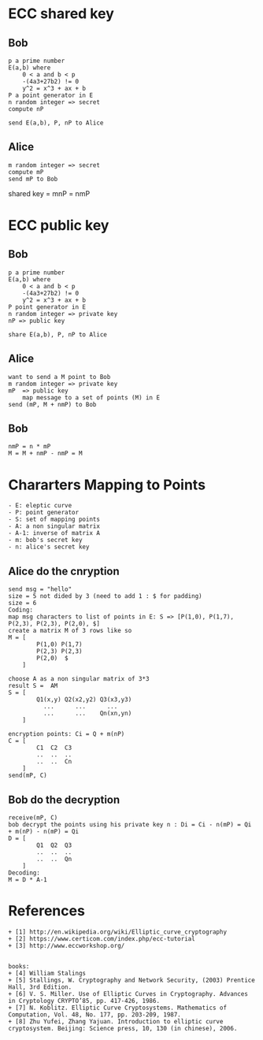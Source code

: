 ECC shared key
==============
Bob
---
	p a prime number
	E(a,b) where 
		0 < a and b < p
		-(4a3+27b2) != 0
		y^2 = x^3 + ax + b
	P a point generator in E
	n random integer => secret
	compute nP

	send E(a,b), P, nP to Alice

Alice
-----
	m random integer => secret
	compute mP 
	send mP to Bob
	
shared key = mnP = nmP

ECC public key
==============

Bob
---
	p a prime number
	E(a,b) where 
		0 < a and b < p
		-(4a3+27b2) != 0
		y^2 = x^3 + ax + b
	P point generator in E
	n random integer => private key
	nP => public key

	share E(a,b), P, nP to Alice

Alice
-----
	want to send a M point to Bob
	m random integer => private key
	mP  => public key
        map message to a set of points (M) in E
	send (mP, M + nmP) to Bob

Bob
---
	nmP = n * mP
	M = M + nmP - nmP = M


Chararters Mapping to Points
============================
	- E: eleptic curve
	- P: point generator
	- S: set of mapping points 
	- A: a non singular matrix
	- A-1: inverse of matrix A
	- m: bob's secret key
	- n: alice's secret key

Alice do the cnryption
----------------------
	send msg = "hello"
	size = 5 not dided by 3 (need to add 1 : $ for padding)
	size = 6
	Coding:
	map msg characters to list of points in E: S => [P(1,0), P(1,7), P(2,3), P(2,3), P(2,0), $]
	create a matrix M of 3 rows like so
	M = [	
			P(1,0) P(1,7)
			P(2,3) P(2,3)	
			P(2,0)	$
		]
					
	choose A as a non singular matrix of 3*3
	result S =  AM
	S = [	
			Q1(x,y) Q2(x2,y2) Q3(x3,y3)
			  ...	   ...		...  
			  ...      ...    Qn(xn,yn)
		] 

	encryption points: Ci = Q + m(nP)
	C = [
			C1	C2	C3
			..	..	..
			..	..	Cn
		]
	send(mP, C)

Bob do the decryption
---------------------
	receive(mP, C)
	bob decrypt the points using his private key n : Di = Ci - n(mP) = Qi + m(nP) - n(mP) = Qi
	D = [
			Q1	Q2	Q3
			..	..	..
			..	..	Qn
		]
	Decoding:
	M = D * A-1


References
==============
	+ [1] http://en.wikipedia.org/wiki/Elliptic_curve_cryptography
	+ [2] https://www.certicom.com/index.php/ecc-tutorial
	+ [3] http://www.eccworkshop.org/


	books:
	+ [4] William Stalings
	+ [5] Stallings, W. Cryptography and Network Security, (2003) Prentice Hall, 3rd Edition.
	+ [6] V. S. Miller. Use of Elliptic Curves in Cryptography. Advances in Cryptology CRYPTO’85, pp. 417-426, 1986.
	+ [7] N. Koblitz. Elliptic Curve Cryptosystems. Mathematics of Computation, Vol. 48, No. 177, pp. 203-209, 1987.
	+ [8] Zhu Yufei, Zhang Yajuan. Introduction to elliptic curve cryptosystem. Beijing: Science press, 10, 130 (in chinese), 2006.



